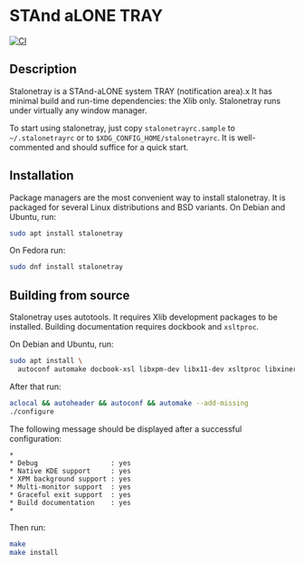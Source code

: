 # STAnd aLONE TRAY

[![CI][ci-badge]][ci-workflow]

[ci-badge]: https://github.com/d3adb5/stalonetray/actions/workflows/ci.yml/badge.svg
[ci-workflow]: https://github.com/d3adb5/stalonetray/actions/workflows/ci.yml

## Description

Stalonetray is a STAnd-aLONE system TRAY (notification area).x  It has minimal
build and run-time dependencies: the Xlib only. Stalonetray runs under
virtually any window manager.

To start using stalonetray, just copy `stalonetrayrc.sample` to
`~/.stalonetrayrc` or to `$XDG_CONFIG_HOME/stalonetrayrc`. It is well-commented
and should suffice for a quick start.

## Installation

Package managers are the most convenient way to install stalonetray. It is
packaged for several Linux distributions and BSD variants. On Debian and
Ubuntu, run:

```sh
sudo apt install stalonetray
```

On Fedora run:

```sh
sudo dnf install stalonetray
```

## Building from source

Stalonetray uses autotools. It requires Xlib development packages to be
installed. Building documentation requires dockbook and `xsltproc`.

On Debian and Ubuntu, run:

```sh
sudo apt install \
  autoconf automake docbook-xsl libxpm-dev libx11-dev xsltproc libxinerama-dev
```

After that run:

```sh
aclocal && autoheader && autoconf && automake --add-missing
./configure
```

The following message should be displayed after a successful configuration:

```text
*
* Debug                  : yes
* Native KDE support     : yes
* XPM background support : yes
* Multi-monitor support  : yes
* Graceful exit support  : yes
* Build documentation    : yes
*
```

Then run:

```sh
make
make install
```
